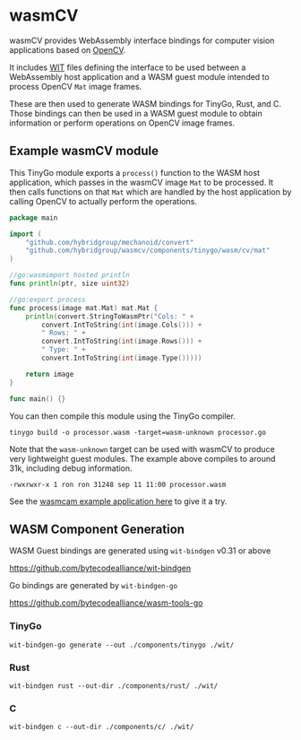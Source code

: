 # wasmCV

wasmCV provides WebAssembly interface bindings for computer vision applications based on [OpenCV](https://github.com/opencv/opencv).

It includes [WIT](https://github.com/WebAssembly/component-model/blob/main/design/mvp/WIT.md) files defining the interface to be used between a WebAssembly host application and a WASM guest module intended to process  OpenCV `Mat` image frames.

These are then used to generate WASM bindings for TinyGo, Rust, and C. Those bindings can then be used in a WASM guest module to obtain information or perform operations on OpenCV image frames.

## Example wasmCV module

This TinyGo module exports a `process()` function to the WASM host application, which passes in the wasmCV image `Mat` to be processed. It then calls functions on that `Mat` which are handled by the host application by calling OpenCV to actually perform the operations.

```go
package main

import (
	"github.com/hybridgroup/mechanoid/convert"
	"github.com/hybridgroup/wasmcv/components/tinygo/wasm/cv/mat"
)

//go:wasmimport hosted println
func println(ptr, size uint32)

//go:export process
func process(image mat.Mat) mat.Mat {
	println(convert.StringToWasmPtr("Cols: " +
		convert.IntToString(int(image.Cols())) +
		" Rows: " +
		convert.IntToString(int(image.Rows())) +
		" Type: " +
		convert.IntToString(int(image.Type()))))

	return image
}

func main() {}
```

You can then compile this module using the TinyGo compiler.

```shell
tinygo build -o processor.wasm -target=wasm-unknown processor.go
```

Note that the `wasm-unknown` target can be used with wasmCV to produce very lightweight guest modules. The example above compiles to around 31k, including debug information.

```shell
-rwxrwxr-x 1 ron ron 31248 sep 11 11:00 processor.wasm
```

See the [wasmcam example application here](./examples/wasmcam) to give it a try.

## WASM Component Generation

WASM Guest bindings are generated using `wit-bindgen` v0.31 or above

https://github.com/bytecodealliance/wit-bindgen

Go bindings are generated by `wit-bindgen-go`

https://github.com/bytecodealliance/wasm-tools-go

### TinyGo

```shell
wit-bindgen-go generate --out ./components/tinygo ./wit/
```

### Rust

```shell
wit-bindgen rust --out-dir ./components/rust/ ./wit/
```

### C

```shell
wit-bindgen c --out-dir ./components/c/ ./wit/
```

